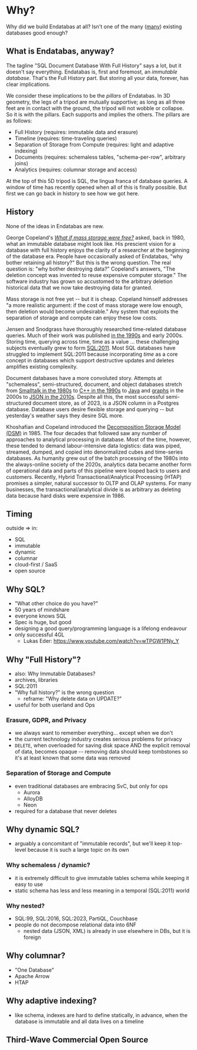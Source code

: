 # Why?

Why did we build Endatabas at all?
Isn't one of the many ([many](https://www.dbdb.io)) existing databases good enough?

## What is Endatabas, anyway?

The tagline "SQL Document Database With Full History" says a lot, but it doesn't say everything.
Endatabas is, first and foremost, an _immutable database_.
That's the Full History part.
But storing all your data, forever, has clear implications.

We consider these implications to be the _pillars_ of Endatabas.
In 3D geometry, the legs of a tripod are mutually supportive; as long as all three feet are in contact with the ground, the tripod will not wobble or collapse.
So it is with the pillars.
Each supports and implies the others.
The pillars are as follows:

* Full History (requires: immutable data and erasure)
* Timeline (requires: time-traveling queries)
* Separation of Storage from Compute (requires: light and adaptive indexing)
* Documents (requires: schemaless tables, "schema-per-row", arbitrary joins)
* Analytics (requires: columnar storage and access)

At the top of this 5D tripod is SQL, the lingua franca of database queries.
A window of time has recently opened when all of this is finally possible.
But first we can go back in history to see how we got here.

## History

None of the ideas in Endatabas are new.

George Copeland's [_What if mass storage were free?_](https://www.endatabas.com/references.html#10.1145/800083.802685)
asked, back in 1980, what an immutable database might look like.
His prescient vision for a database with full history enjoys the clarity of a researcher at the beginning of the database era.
People have occasionally asked of Endatabas, "why bother retaining all history?"
But this is the wrong question.
The real question is: "why bother destroying data?"
Copeland's answers, "The deletion concept was invented to reuse expensive computer storage."
The software industry has grown so accustomed to the arbitrary deletion historical data that we now take destroying data for granted.

Mass storage is not free yet -- but it is cheap.
Copeland himself addresses "a more realistic argument: if the cost of mass storage were low enough, then deletion would become undesirable."
Any system that exploits the separation of storage and compute can enjoy these low costs.

Jensen and Snodgrass have thoroughly researched time-related database queries.
Much of their work was published [in the 1990s](https://www.endatabas.com/bibliography.html#10.1109/69.755613)
and early 2000s.
Storing time, querying across time, time as a value ... these challenging subjects eventually grew to form
[SQL:2011](https://www.endatabas.com/bibliography.html#ISO/IEC-19075-2:2021).
Most SQL databases have struggled to implement SQL:2011 because incorporating _time_ as a core concept in databases which support destructive updates and deletes amplifies existing complexity.

Document databases have a more convoluted story.
Attempts at "schemaless", semi-structured, document, and object databases stretch from
[Smalltalk in the 1980s](https://www.endatabas.com/bibliography.html#10.1145/971697.602300)
to [C++ in the 1990s](https://en.wikipedia.org/wiki/Object_database#Timeline)
to [Java](https://prevayler.org/)
and [graphs](https://en.wikipedia.org/wiki/Neo4j) in the 2000s
to [JSON in the 2010s](https://en.wikipedia.org/wiki/MongoDB).
Despite all this, the most successful semi-structured document store, as of 2023, is a JSON column in a Postgres database.
Database users desire flexible storage and querying -- but yesterday's weather says they desire SQL more.

Khoshafian and Copeland introduced the [Decomposition Storage Model (DSM)](https://www.endatabas.com/bibliography.html#10.1145/318898.318923)
in 1985.
The four decades that followed saw any number of approaches to analytical processing in database.
Most of the time, however, these tended to demand labour-intensive data logistics:
data was piped, streamed, dumped, and copied into denormalized cubes and time-series databases.
As humanity grew out of the batch processing of the 1980s into the always-online society of the 2020s, analytics data became another form of operational data and parts of this pipeline were looped back to users and customers.
Recently, Hybrid Transactional/Analytical Processing (HTAP) promises a simpler, natural successor to OLTP and OLAP systems.
For many businesses, the transactional/analytical divide is as arbitrary as deleting data because hard disks were expensive in 1986.

## Timing

outside => in:

* SQL
* immutable
* dynamic
* columnar
* cloud-first / SaaS
* open source

## Why SQL?

* "What other choice do you have?"
* 50 years of mindshare
* everyone knows SQL
* Spec is huge, but good
* designing a good query/programming language is a lifelong endeavour
* only successful 4GL
    * Lukas Eder: https://www.youtube.com/watch?v=wTPGW1PNy_Y

## Why "Full History"?

* also: Why Immutable Databases?
* archives, libraries
* SQL:2011
* "Why full history?" is the wrong question
    * reframe: "Why delete data on UPDATE?"
* useful for both userland and Ops

### Erasure, GDPR, and Privacy

* we always want to remember everything... except when we don't
* the current technology industry creates serious problems for privacy
* `DELETE`, when overloaded for saving disk space AND the explicit
  removal of data, becomes opaque -- removing data should keep tombstones
  so it's at least known that some data was removed

### Separation of Storage and Compute

* even traditional databases are embracing SvC, but only for ops
    * Aurora
    * AlloyDB
    * Neon
* required for a database that never deletes

## Why dynamic SQL?

* arguably a concomitant of "immutable records", but we'll keep it top-level
  because it is such a large topic on its own

### Why schemaless / dynamic?

* it is extremely difficult to give immutable tables schema while keeping it easy to use
* static schema has less and less meaning in a temporal (SQL:2011) world

### Why nested?

* SQL:99, SQL:2016, SQL:2023, PartiQL, Couchbase
* people do not decompose relational data into 6NF
    * nested data (JSON, XML) is already in use elsewhere in DBs, but it is foreign

## Why columnar?

* "One Database"
* Apache Arrow
* HTAP

## Why adaptive indexing?

* like schema, indexes are hard to define statically, in advance, when the database
  is immutable and all data lives on a timeline

## Third-Wave Commercial Open Source

